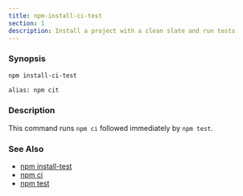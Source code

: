 ```yaml
---
title: npm-install-ci-test
section: 1
description: Install a project with a clean slate and run tests
---
```


### Synopsis

```bash
npm install-ci-test

alias: npm cit
```

### Description

This command runs `npm ci` followed immediately by `npm test`.

### See Also

* [npm install-test](/commands/npm-install-test)
* [npm ci](/commands/npm-ci)
* [npm test](/commands/npm-test)
